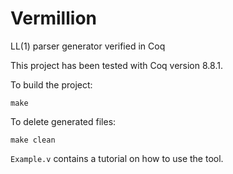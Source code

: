 # Vermillion

LL(1) parser generator verified in Coq

This project has been tested with Coq version 8.8.1.

To build the project:

  `make`

To delete generated files:

  `make clean`

`Example.v` contains a tutorial on how to use the tool.
